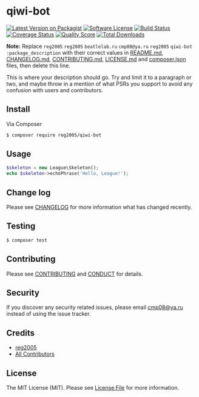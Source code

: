 # qiwi-bot

[![Latest Version on Packagist][ico-version]][link-packagist]
[![Software License][ico-license]](LICENSE.md)
[![Build Status][ico-travis]][link-travis]
[![Coverage Status][ico-scrutinizer]][link-scrutinizer]
[![Quality Score][ico-code-quality]][link-code-quality]
[![Total Downloads][ico-downloads]][link-downloads]

**Note:** Replace ```reg2005``` ```reg2005``` ```beatlelab.ru``` ```cmp08@ya.ru``` ```reg2005``` ```qiwi-bot``` ```:package_description``` with their correct values in [README.md](README.md), [CHANGELOG.md](CHANGELOG.md), [CONTRIBUTING.md](CONTRIBUTING.md), [LICENSE.md](LICENSE.md) and [composer.json](composer.json) files, then delete this line.

This is where your description should go. Try and limit it to a paragraph or two, and maybe throw in a mention of what
PSRs you support to avoid any confusion with users and contributors.

## Install

Via Composer

``` bash
$ composer require reg2005/qiwi-bot
```

## Usage

``` php
$skeleton = new League\Skeleton();
echo $skeleton->echoPhrase('Hello, League!');
```

## Change log

Please see [CHANGELOG](CHANGELOG.md) for more information what has changed recently.

## Testing

``` bash
$ composer test
```

## Contributing

Please see [CONTRIBUTING](CONTRIBUTING.md) and [CONDUCT](CONDUCT.md) for details.

## Security

If you discover any security related issues, please email cmp08@ya.ru instead of using the issue tracker.

## Credits

- [reg2005][link-author]
- [All Contributors][link-contributors]

## License

The MIT License (MIT). Please see [License File](LICENSE.md) for more information.

[ico-version]: https://img.shields.io/packagist/v/reg2005/qiwi-bot.svg?style=flat-square
[ico-license]: https://img.shields.io/badge/license-MIT-brightgreen.svg?style=flat-square
[ico-travis]: https://img.shields.io/travis/reg2005/qiwi-bot/master.svg?style=flat-square
[ico-scrutinizer]: https://img.shields.io/scrutinizer/coverage/g/reg2005/qiwi-bot.svg?style=flat-square
[ico-code-quality]: https://img.shields.io/scrutinizer/g/reg2005/qiwi-bot.svg?style=flat-square
[ico-downloads]: https://img.shields.io/packagist/dt/reg2005/qiwi-bot.svg?style=flat-square

[link-packagist]: https://packagist.org/packages/reg2005/qiwi-bot
[link-travis]: https://travis-ci.org/reg2005/qiwi-bot
[link-scrutinizer]: https://scrutinizer-ci.com/g/reg2005/qiwi-bot/code-structure
[link-code-quality]: https://scrutinizer-ci.com/g/reg2005/qiwi-bot
[link-downloads]: https://packagist.org/packages/reg2005/qiwi-bot
[link-author]: https://github.com/reg2005
[link-contributors]: ../../contributors
